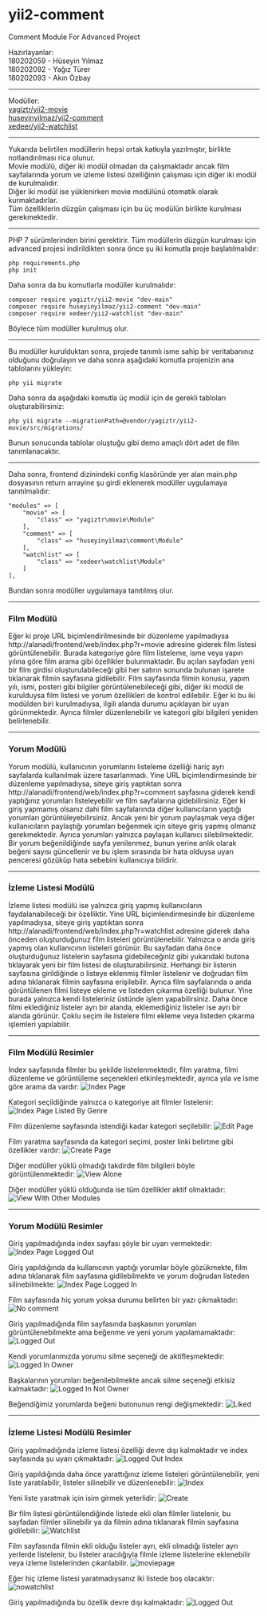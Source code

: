# yii2-comment
Comment Module For Advanced Project  

Hazırlayanlar:  
180202059 - Hüseyin Yılmaz  
180202092 - Yağız Türer  
180202093 - Akın Özbay  

-----------------

Modüller:  
[yagiztr/yii2-movie](https://github.com/yagizturer/yii2-movie)  
[huseyinyilmaz/yii2-comment](https://github.com/Huseyin-Yilmaz-98/yii2-comment)  
[xedeer/yii2-watchlist](https://github.com/akinozbay99/yii2-watchlist)  

-----------------

Yukarıda belirtilen modüllerin hepsi ortak katkıyla yazılmıştır, birlikte notlandırılması rica olunur.  
Movie modülü, diğer iki modül olmadan da çalışmaktadır ancak film sayfalarında yorum ve izleme listesi özelliğinin çalışması için diğer iki modül de kurulmalıdır.  
Diğer iki modül ise yüklenirken movie modülünü otomatik olarak kurmaktadırlar.  
Tüm özelliklerin düzgün çalışması için bu üç modülün birlikte kurulması gerekmektedir.  

-----------------

PHP 7 sürümlerinden birini gerektirir. Tüm modüllerin düzgün kurulması için advanced projesi indirildikten sonra önce şu iki komutla proje başlatılmalıdır:


    php requirements.php
    php init


Daha sonra da bu komutlarla modüller kurulmalıdır:


    composer require yagiztr/yii2-movie "dev-main"
    composer require huseyinyilmaz/yii2-comment "dev-main"
    composer require xedeer/yii2-watchlist "dev-main"


Böylece tüm modüller kurulmuş olur.

-----------------

Bu modüller kurulduktan sonra, projede tanımlı isme sahip bir veritabanınız olduğunu doğrulayın ve daha sonra aşağıdaki komutla projenizin ana tablolarını yükleyin:

    php yii migrate

Daha sonra da aşağıdaki komutla üç modül için de gerekli tabloları oluşturabilirsiniz:

    php yii migrate --migrationPath=@vendor/yagiztr/yii2-movie/src/migrations/

Bunun sonucunda tablolar oluştuğu gibi demo amaçlı dört adet de film tanımlanacaktır.

-----------------

Daha sonra, frontend dizinindeki config klasöründe yer alan main.php dosyasının return arrayine şu girdi eklenerek modüller uygulamaya tanıtılmalıdır:  


    "modules" => [
        "movie" => [
            "class" => "yagiztr\movie\Module"
        ],
        "comment" => [
            "class" => "huseyinyilmaz\comment\Module"
        ],
        "watchlist" => [
            "class" => "xedeer\watchlist\Module"
        ]
    ],


Bundan sonra modüller uygulamaya tanıtılmış olur.

-----------------

### Film Modülü
Eğer ki proje URL biçimlendirilmesinde bir düzenleme yapılmadıysa http://alanadi/frontend/web/index.php?r=movie adresine giderek film listesi görüntülenebilir. Burada kategoriye göre film listeleme, isme veya yapın yılına göre film arama gibi özellikler bulunmaktadır. Bu açılan sayfadan yeni bir film girdisi oluşturulabileceği gibi her satırın sonunda bulunan işarete tıklanarak filmin sayfasına gidilebilir. Film sayfasında filmin konusu, yapım yılı, ismi, posteri gibi bilgiler görüntülenebileceği gibi, diğer iki modül de kurulduysa film listesi ve yorum özellikleri de kontrol edilebilir. Eğer ki bu iki modülden biri kurulmadıysa, ilgili alanda durumu açıklayan bir uyarı görünmektedir. Ayrıca filmler düzenlenebilir ve kategori gibi bilgileri yeniden belirlenebilir.

-----------------

### Yorum Modülü
Yorum modülü, kullanıcının yorumlarını listeleme özelliği hariç ayrı sayfalarda kullanılmak üzere tasarlanmadı. Yine URL biçimlendirmesinde bir düzenleme yapılmadıysa, siteye giriş yaptıktan sonra http://alanadi/frontend/web/index.php?r=comment sayfasına giderek kendi yaptığınız yorumları listeleyebilir ve film sayfalarına gidebilirsiniz. Eğer ki giriş yapmamış olsanız dahi film sayfalarında diğer kullanıcıların yaptığı yorumları görüntüleyebilirsiniz. Ancak yeni bir yorum paylaşmak veya diğer kullanıcıların paylaştığı yorumları beğenmek için siteye giriş yapmış olmanız gerekmektedir. Ayrıca yorumları yalnızca paylaşan kullanıcı silebilmektedir. Bir yorum beğenildiğinde sayfa yenilenmez, bunun yerine anlık olarak beğeni sayısı güncellenir ve bu işlem sırasında bir hata olduysa uyarı penceresi gözüküp hata sebebini kullanıcıya bildirir.

-----------------

### İzleme Listesi Modülü
İzleme listesi modülü ise yalnızca giriş yapmış kullanıcıların faydalanabileceği bir özelliktir. Yine URL biçimlendirmesinde bir düzenleme yapılmadıysa, siteye giriş yaptıktan sonra http://alanadi/frontend/web/index.php?r=watchlist adresine giderek daha önceden oluşturduğunuz film listeleri görüntülenebilir. Yalnızca o anda giriş yapmış olan kullanıcının listeleri görünür. Bu sayfadan daha önce oluşturduğunuz listelerin sayfasına gidebileceğiniz gibi yukarıdaki butona tıklayarak yeni bir film listesi de oluşturabilirsiniz. Herhangi bir listenin sayfasına girildiğinde o listeye eklenmiş filmler listelenir ve doğrudan film adına tıklanarak filmin sayfasına erişilebilir. Ayrıca film sayfalarında o anda görüntülenen filmi listeye ekleme ve listeden çıkarma özelliği bulunur. Yine burada yalnızca kendi listeleriniz üstünde işlem yapabilirsiniz. Daha önce filmi eklediğiniz listeler ayrı bir alanda, eklemediğiniz listeler ise ayrı bir alanda görünür. Çoklu seçim ile listelere filmi ekleme veya listeden çıkarma işlemleri yapılabilir.

-----------------

### Film Modülü Resimler


Index sayfasında filmler bu şekilde listelenmektedir, film yaratma, filmi düzenleme ve görüntüleme seçenekleri etkinleşmektedir, ayrıca yıla ve isme göre arama da vardır:
![Index Page](https://github.com/yagizturer/yii2-movie/blob/main/src/images/index.png)



Kategori seçildiğinde yalnızca o kategoriye ait filmler listelenir:
![Index Page Listed By Genre](https://github.com/yagizturer/yii2-movie/blob/main/src/images/indexbygenre.png)



Film düzenleme sayfasında istendiği kadar kategori seçilebilir:
![Edit Page](https://github.com/yagizturer/yii2-movie/blob/main/src/images/update.png)



Film yaratma sayfasında da kategori seçimi, poster linki belirtme gibi özellikler vardır:
![Create Page](https://github.com/yagizturer/yii2-movie/blob/main/src/images/create.png)



Diğer modüller yüklü olmadığı takdirde film bilgileri böyle görüntülenmektedir:
![View Alone](https://github.com/yagizturer/yii2-movie/blob/main/src/images/viewalone.png)



Diğer modüller yüklü olduğunda ise tüm özellikler aktif olmaktadır:
![View With Other Modules](https://github.com/yagizturer/yii2-movie/blob/main/src/images/viewwithothermodules.png)


-----------------

### Yorum Modülü Resimler


Giriş yapılmadığında index sayfası şöyle bir uyarı vermektedir:
![Index Page Logged Out](https://github.com/Huseyin-Yilmaz-98/yii2-comment/blob/main/src/images/indexloggedout.png)



Giriş yapıldığında da kullanıcının yaptığı yorumlar böyle gözükmekte, film adına tıklanarak film sayfasına gidilebilmekte ve yorum doğrudan listeden silinebilmekte:
![Index Page Logged In](https://github.com/Huseyin-Yilmaz-98/yii2-comment/blob/main/src/images/index.png)



Film sayfasında hiç yorum yoksa durumu belirten bir yazı çıkmaktadır:
![No comment](https://github.com/Huseyin-Yilmaz-98/yii2-comment/blob/main/src/images/nocomment.png)



Giriş yapılmadığında film sayfasında başkasının yorumları görüntülenebilmekte ama beğenme ve yeni yorum yapılamamaktadır:
![Logged Out](https://github.com/Huseyin-Yilmaz-98/yii2-comment/blob/main/src/images/loggedout.png)



Kendi yorumlarımızda yorumu silme seçeneği de aktifleşmektedir:
![Logged In Owner](https://github.com/Huseyin-Yilmaz-98/yii2-comment/blob/main/src/images/loggedinowner.png)



Başkalarının yorumları beğenilebilmekte ancak silme seçeneği etkisiz kalmaktadır:
![Logged In Not Owner](https://github.com/Huseyin-Yilmaz-98/yii2-comment/blob/main/src/images/loggedinnotowner.png)



Beğendiğimiz yorumlarda beğeni butonunun rengi değişmektedir:
![Liked](https://github.com/Huseyin-Yilmaz-98/yii2-comment/blob/main/src/images/liked.png)



-----------------

### İzleme Listesi Modülü Resimler


Giriş yapılmadığında izleme listesi özelliği devre dışı kalmaktadır ve index sayfasında şu uyarı çıkmaktadır:
![Logged Out Index](https://github.com/akinozbay99/yii2-watchlist/blob/main/src/images/indexloggedout.png)



Giriş yapıldığında daha önce yarattığınız izleme listeleri görüntülenebilir, yeni liste yaratılabilir, listeler silinebilir ve düzenlenebilir:
![Index](https://github.com/akinozbay99/yii2-watchlist/blob/main/src/images/index.png)



Yeni liste yaratmak için isim girmek yeterlidir:
![Create](https://github.com/akinozbay99/yii2-watchlist/blob/main/src/images/create.png)



Bir film listesi görüntülendiğinde listede ekli olan filmler listelenir, bu sayfadan filmler silinebilir ya da filmin adına tıklanarak filmin sayfasına gidilebilir:
![Watchlist](https://github.com/akinozbay99/yii2-watchlist/blob/main/src/images/watchlist.png)



Film sayfasında filmin ekli olduğu listeler ayrı, ekli olmadığı listeler ayrı yerlerde listelenir, bu listeler aracılığıyla filmle izleme listelerine eklenebilir veya izleme listelerinden çıkarılabilir.
![moviepage](https://github.com/akinozbay99/yii2-watchlist/blob/main/src/images/moviepage.png)



Eğer hiç izleme listesi yaratmadıysanız iki listede boş olacaktır:
![nowatchlist](https://github.com/akinozbay99/yii2-watchlist/blob/main/src/images/nowatchlist.png)



Giriş yapılmadığında bu özellik devre dışı kalmaktadır:
![Logged Out](https://github.com/akinozbay99/yii2-watchlist/blob/main/src/images/loggedout.png)